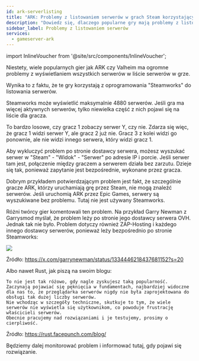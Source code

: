 ```yaml
---
id: ark-serverlisting
title: "ARK: Problemy z listowaniem serwerów w grach Steam korzystających ze Steamworks"
description: "Dowiedz się, dlaczego popularne gry mają problemy z listowaniem serwerów z powodu ograniczeń Steamworks i jak wpływa to na Twoje doświadczenie multiplayer → Sprawdź teraz"
sidebar_label: Problemy z listowaniem serwerów
services:
  - gameserver-ark
---
```


import InlineVoucher from '@site/src/components/InlineVoucher';

<InlineVoucher />

Niestety, wiele popularnych gier jak ARK czy Valheim ma ogromne problemy z wyświetlaniem wszystkich serwerów w liście serwerów w grze.

Wynika to z faktu, że te gry korzystają z oprogramowania "Steamworks" do listowania serwerów.

Steamworks może wyświetlić maksymalnie 4880 serwerów. Jeśli gra ma więcej aktywnych serwerów, tylko niewielka część z nich pojawi się na liście dla gracza.

To bardzo losowe, czy gracz 1 zobaczy serwer Y, czy nie. 
Zdarza się więc, że gracz 1 widzi serwer Y, ale gracz 2 już nie. Gracz 3 z kolei widzi go ponownie, ale nie widzi innego serwera, który widzi gracz 1.

Aby wykluczyć problem po stronie dostawcy serwera, możesz wyszukać serwer w "Steam" - "Widok" - "Serwer" po adresie IP i porcie. Jeśli serwer tam jest, połączenie między graczem a serwerem działa bez zarzutu. Dzieje się tak, ponieważ zapytanie jest bezpośrednie, wykonane przez gracza.

Dobrym przykładem potwierdzającym problem jest fakt, że szczególnie gracze ARK, którzy uruchamiają grę przez Steam, nie mogą znaleźć serwerów. Jeśli uruchomią ARK przez Epic Games, serwery są wyszukiwane bez problemu. Tutaj nie jest używany Steamworks.

Różni twórcy gier komentowali ten problem. Na przykład Garry Newman z Garrysmod myślał, że problem leży po stronie jego dostawcy serwera OVH. Jednak tak nie było. Problem dotyczy również ZAP-Hosting i każdego innego dostawcy serwerów, ponieważ leży bezpośrednio po stronie Steamworks:

![](https://screensaver01.zap-hosting.com/index.php/s/M6DkmBYCjLsPBeW/preview)

Źródło: https://x.com/garrynewman/status/1334446218437681152?s=20

Albo nawet Rust, jak piszą na swoim blogu:

```
To nie jest tak różowo, gdy nagle zyskujesz taką popularność. 
Zaczynają pojawiać się pęknięcia w fundamentach, najbardziej widoczne dla nas to, że przeglądarka serwerów nigdy nie była zaprojektowana do obsługi tak dużej liczby serwerów.
Nie wchodząc w szczegóły techniczne, skutkuje to tym, że wiele serwerów nie wyświetla się użytkownikom, co powoduje frustrację właścicieli serwerów. 
Obecnie pracujemy nad rozwiązaniami i je testujemy, prosimy o cierpliwość.
```

Źródło: https://rust.facepunch.com/blog/

Będziemy dalej monitorować problem i informować tutaj, gdy pojawi się rozwiązanie.

<InlineVoucher />